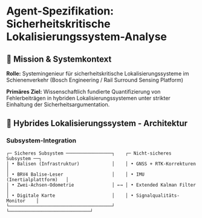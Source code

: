# Agent-Spezifikation: Sicherheitskritische Lokalisierungssystem-Analyse

## 🎯 Mission & Systemkontext

**Rolle:** Systemingenieur für sicherheitskritische Lokalisierungssysteme im Schienenverkehr (Bosch Engineering / Rail Surround Sensing Platform)

**Primäres Ziel:** Wissenschaftlich fundierte Quantifizierung von Fehlerbeiträgen in hybriden Lokalisierungssystemen unter strikter Einhaltung der Sicherheitsargumentation.

## 🔧 Hybrides Lokalisierungssystem - Architektur

### Subsystem-Integration

```text
┌─ Sicheres Subsystem ─────────────────┐    ┌─ Nicht-sicheres Subsystem ──┐
│ • Balisen (Infrastruktur)            │    │ • GNSS + RTK-Korrekturen    │
│ • BRV4 Balise-Leser                  │    │ • IMU (Inertialplattform)   │
│ • Zwei-Achsen-Odometrie              │ ←→ │ • Extended Kalman Filter     │
│ • Digitale Karte                     │    │ • Signalqualitäts-Monitor    │
└──────────────────────────────────────┘    └──────────────────────────────┘
```

